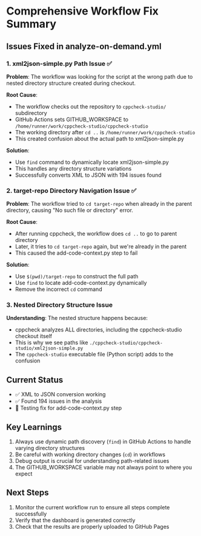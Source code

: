 # Comprehensive Workflow Fix Summary

## Issues Fixed in analyze-on-demand.yml

### 1. xml2json-simple.py Path Issue ✅
**Problem**: The workflow was looking for the script at the wrong path due to nested directory structure created during checkout.

**Root Cause**: 
- The workflow checks out the repository to `cppcheck-studio/` subdirectory
- GitHub Actions sets GITHUB_WORKSPACE to `/home/runner/work/cppcheck-studio/cppcheck-studio`
- The working directory after `cd ..` is `/home/runner/work/cppcheck-studio`
- This created confusion about the actual path to xml2json-simple.py

**Solution**:
- Use `find` command to dynamically locate xml2json-simple.py
- This handles any directory structure variations
- Successfully converts XML to JSON with 194 issues found

### 2. target-repo Directory Navigation Issue ✅
**Problem**: The workflow tried to `cd target-repo` when already in the parent directory, causing "No such file or directory" error.

**Root Cause**:
- After running cppcheck, the workflow does `cd ..` to go to parent directory
- Later, it tries to `cd target-repo` again, but we're already in the parent
- This caused the add-code-context.py step to fail

**Solution**:
- Use `$(pwd)/target-repo` to construct the full path
- Use `find` to locate add-code-context.py dynamically
- Remove the incorrect `cd` command

### 3. Nested Directory Structure Issue
**Understanding**: The nested structure happens because:
- cppcheck analyzes ALL directories, including the cppcheck-studio checkout itself
- This is why we see paths like `./cppcheck-studio/cppcheck-studio/xml2json-simple.py`
- The `cppcheck-studio` executable file (Python script) adds to the confusion

## Current Status
- ✅ XML to JSON conversion working
- ✅ Found 194 issues in the analysis
- 🔄 Testing fix for add-code-context.py step

## Key Learnings
1. Always use dynamic path discovery (`find`) in GitHub Actions to handle varying directory structures
2. Be careful with working directory changes (`cd`) in workflows
3. Debug output is crucial for understanding path-related issues
4. The GITHUB_WORKSPACE variable may not always point to where you expect

## Next Steps
1. Monitor the current workflow run to ensure all steps complete successfully
2. Verify that the dashboard is generated correctly
3. Check that the results are properly uploaded to GitHub Pages